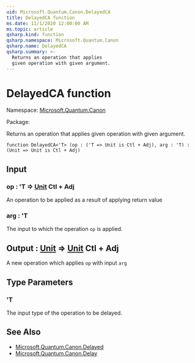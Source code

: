 ```yaml
---
uid: Microsoft.Quantum.Canon.DelayedCA
title: DelayedCA function
ms.date: 11/1/2020 12:00:00 AM
ms.topic: article
qsharp.kind: function
qsharp.namespace: Microsoft.Quantum.Canon
qsharp.name: DelayedCA
qsharp.summary: >-
  Returns an operation that applies
  given operation with given argument.
---
```


# DelayedCA function

Namespace: [Microsoft.Quantum.Canon](xref:Microsoft.Quantum.Canon)

Package: [](https://nuget.org/packages/)


Returns an operation that appliesgiven operation with given argument.

```qsharp
function DelayedCA<'T> (op : ('T => Unit is Ctl + Adj), arg : 'T) : (Unit => Unit is Ctl + Adj)
```


## Input

### op : 'T => [Unit](xref:microsoft.quantum.lang-ref.unit) Ctl + Adj

An operation to be applied as a result of applying return value


### arg : 'T

The input to which the operation `op` is applied.



## Output : [Unit](xref:microsoft.quantum.lang-ref.unit) => [Unit](xref:microsoft.quantum.lang-ref.unit) Ctl + Adj

A new operation which applies `op` with input `arg`

## Type Parameters

### 'T

The input type of the operation to be delayed.

## See Also

- [Microsoft.Quantum.Canon.Delayed](xref:Microsoft.Quantum.Canon.Delayed)
- [Microsoft.Quantum.Canon.Delay](xref:Microsoft.Quantum.Canon.Delay)